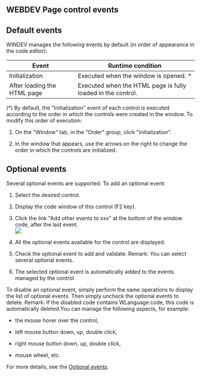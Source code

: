 
## WEBDEV Page control events
			

<a name="NOTE1"></a>
<a name="NOTE1_1"></a>


## Default events
<a name="default_events_ELTTEXTE000109"></a>
WINDEV manages the following events by default (in order of appearance in the code editor):


| Event | Runtime condition |
| --- | --- |
| Initialization | Executed when the window is opened. \* |
| After loading the HTML page | Executed when the HTML page is fully loaded in the control. |


(\*) By default, the "Initialization" event of each control is executed according to the order in which the controls were created in the window. To modify this order of execution: 

1. On the "Window" tab, in the "Order" group, click "Initialization".

2. In the window that appears, use the arrows on the right to change the order in which the controls are initialized.








<a name="NOTE2"></a>
<a name="NOTE2_1"></a>


## Optional events
<a name="optional_events_ELTTEXTE000133"></a>
Several optional events are supported.
To add an optional event:

1. Select the desired control.

2. Display the code window of this control (F2 key).

3. Click the link "Add other events to xxx" at the bottom of the window code, after the last event.  <br>![](https://doc.pcsoft.fr/en-US/images/image.awp?langid=3&name=Traitements_optionnels_WD_OK%20-%20HC%20N%B0001.gif)


4. All the optional events available for the control are displayed. 

5. Check the optional event to add and validate. 
	Remark: You can select several optional events. 

6. The selected optional event is automatically added to the events managed by the control.




To disable an optional event, simply perform the same operations to display the list of optional events. Then simply uncheck the optional events to delete. 
Remark: If the disabled code contains WLanguage code, this code is automatically deleted.You can manage the following aspects, for example:

- the mouse hover over the control,

- left mouse button down, up, double click,

- right mouse button down, up, double click, 

- mouse wheel, etc.




For more details, see the [Optional events](../WDChamp/1014004.md).


